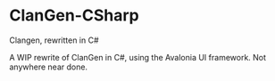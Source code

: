 # ClanGen-CSharp
Clangen, rewritten in C#

A WIP rewrite of ClanGen in C#, using the Avalonia UI framework. 
Not anywhere near done. 
